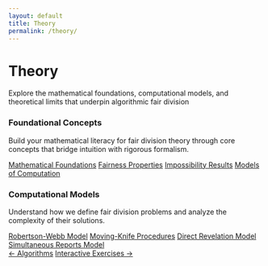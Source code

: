 ```yaml
---
layout: default
title: Theory
permalink: /theory/
---
```


<div class="page-header">
  <h1 class="page-title">Theory</h1>
  <p class="page-description">Explore the mathematical foundations, computational models, and theoretical limits that underpin algorithmic fair division</p>
</div>

<!-- Pathways Grid using existing question-block styling -->
<div class="theory-questions">
  <!-- Foundations Track -->
  <div class="question-block">
    <h3>Foundational Concepts</h3>
    <p>Build your mathematical literacy for fair division theory through core concepts that bridge intuition with rigorous formalism.</p>
    <div class="topics-grid">
      <div class="question-links">
        <a href="{{ '/foundations/' | relative_url }}">Mathematical Foundations</a>
        <a href="{{ '/fairness-properties/' | relative_url }}">Fairness Properties</a>
        <a href="{{ '/impossibility/' | relative_url }}">Impossibility Results</a>
        <a href="{{ '/overview/' | relative_url }}">Models of Computation</a>
      </div>
    </div>
  </div>

  <!-- Computational Track -->
  <div class="question-block">
    <h3>Computational Models</h3>
    <p>Understand how we define fair division problems and analyze the complexity of their solutions.</p>
    <div class="question-links">
      <a href="{{ '/robertson-webb-query-model/' | relative_url }}">Robertson-Webb Model</a>
      <a href="{{ '/moving-knife-model/' | relative_url }}">Moving-Knife Procedures</a>
      <a href="{{ '/direct-revelation-model/' | relative_url }}">Direct Revelation Model</a>
      <a href="{{ '/simultaneous-queries-model/' | relative_url }}">Simultaneous Reports Model</a>
    </div>
  </div>

</div>

<!-- Navigation Footer -->
<footer class="algorithm-navigation">
  <a href="{{ '/' | relative_url }}" class="nav-button secondary">← Algorithms</a>
  <a href="{{ '/exercises/' | relative_url }}" class="nav-button primary">Interactive Exercises →</a>
</footer>